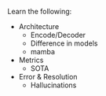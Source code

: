 Learn the following:
* Architecture
	* Encode/Decoder
	* Difference in models
	* mamba
* Metrics
	* SOTA
* Error & Resolution
	* Hallucinations